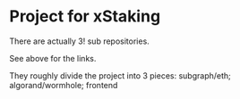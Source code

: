 # Project for xStaking

There are actually 3! sub repositories.

See above for the links.

They roughly divide the project into 3 pieces: subgraph/eth; algorand/wormhole; frontend
